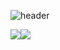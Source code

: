![header](https://capsule-render.vercel.app/api?type=waving&color=gradient&height=256&section=header&text=StarProxima&fontSize=75&animation=twinkling&fontAlignY=36&desc=Software%20Engineer,%20Flutter-developer&descAlignY=56)



![](https://streak-stats.demolab.com?user=StarProxima&theme=github-dark-blue&hide_border=true&mode=weekly)![](https://github-readme-stats.vercel.app/api/top-langs/?username=StarProxima&hide=cmake&layout=compact&theme=github_dark&hide_border=true)

